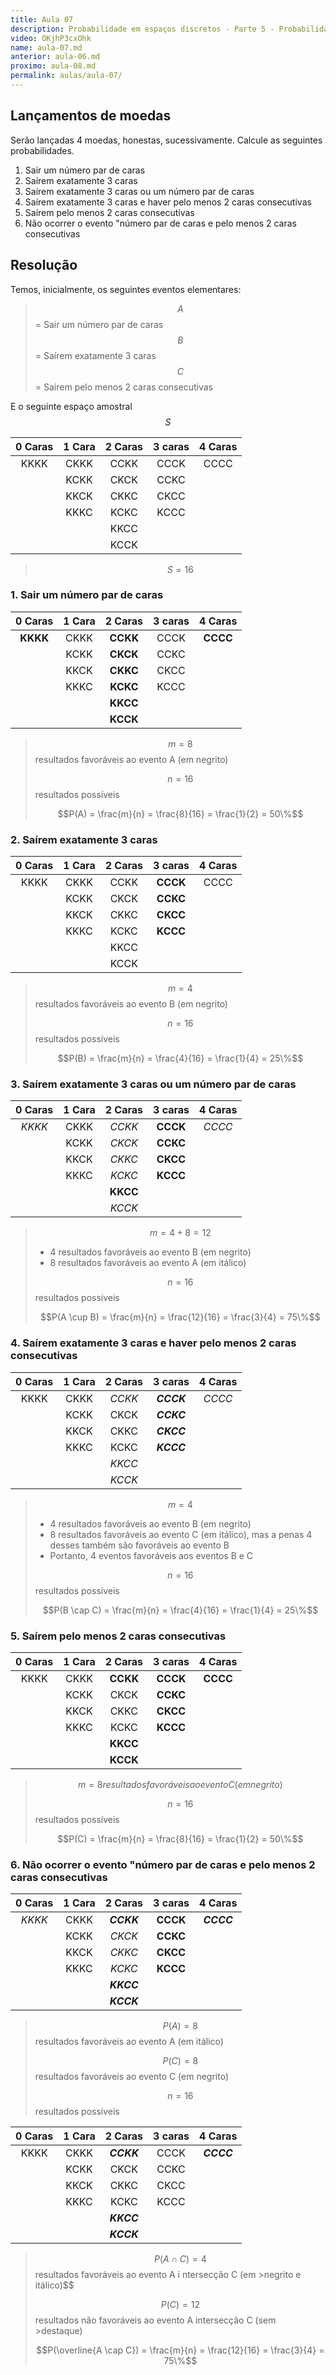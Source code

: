 ```yaml
---
title: Aula 07
description: Probabilidade em espaços discretos - Parte 5 - Probabilidade e Estatística | Aula 7
video: OKjhP3cxOhk
name: aula-07.md
anterior: aula-06.md
proximo: aula-08.md
permalink: aulas/aula-07/
---
```


## Lançamentos de moedas

Serão lançadas 4 moedas, honestas, sucessivamente. Calcule as seguintes probabilidades.

1. Sair um número par de caras
2. Saírem exatamente 3 caras
3. Saírem exatamente 3 caras ou um número par de caras
4. Saírem exatamente 3 caras e haver pelo menos 2 caras consecutivas
5. Saírem pelo menos 2 caras consecutivas
6. Não ocorrer o evento "número par de caras e pelo menos 2 caras consecutivas

## Resolução

Temos, inicialmente, os seguintes eventos elementares:

> $$A$$ = Sair um número par de caras
> $$B$$ = Saírem exatamente 3 caras
> $$C$$ = Saírem pelo menos 2 caras consecutivas

E o seguinte espaço amostral $$S$$

| 0 Caras | 1 Cara | 2 Caras | 3 caras | 4 Caras |
| :-----: | :----: | :-----: | :-----: | :-----: |
|  KKKK   |  CKKK  |  CCKK   |  CCCK   |  CCCC   |
|         |  KCKK  |  CKCK   |  CCKC   |         |
|         |  KKCK  |  CKKC   |  CKCC   |         |
|         |  KKKC  |  KCKC   |  KCCC   |         |
|         |        |  KKCC   |         |         |
|         |        |  KCCK   |         |         |

> $$S = 16$$

### 1. Sair um número par de caras

| 0 Caras  | 1 Cara | 2 Caras  | 3 caras | 4 Caras  |
| :------: | :----: | :------: | :-----: | :------: |
| **KKKK** |  CKKK  | **CCKK** |  CCCK   | **CCCC** |
|          |  KCKK  | **CKCK** |  CCKC   |          |
|          |  KKCK  | **CKKC** |  CKCC   |          |
|          |  KKKC  | **KCKC** |  KCCC   |          |
|          |        | **KKCC** |         |          |
|          |        | **KCCK** |         |          |

> $$m = 8$$ resultados favoráveis ao evento A (em negrito)
>
> $$n = 16$$ resultados possíveis
>
> $$P(A) = \frac{m}{n} = \frac{8}{16} = \frac{1}{2} = 50\%$$

### 2. Saírem exatamente 3 caras

| 0 Caras | 1 Cara | 2 Caras | 3 caras  | 4 Caras |
| :-----: | :----: | :-----: | :------: | :-----: |
|  KKKK   |  CKKK  |  CCKK   | **CCCK** |  CCCC   |
|         |  KCKK  |  CKCK   | **CCKC** |         |
|         |  KKCK  |  CKKC   | **CKCC** |         |
|         |  KKKC  |  KCKC   | **KCCC** |         |
|         |        |  KKCC   |          |         |
|         |        |  KCCK   |          |         |

> $$m = 4$$ resultados favoráveis ao evento B (em negrito)
>
> $$n = 16$$ resultados possíveis
>
> $$P(B) = \frac{m}{n} = \frac{4}{16} = \frac{1}{4} = 25\%$$

### 3. Saírem exatamente 3 caras ou um número par de caras

| 0 Caras | 1 Cara | 2 Caras  | 3 caras  | 4 Caras |
| :-----: | :----: | :------: | :------: | :-----: |
| *KKKK*  |  CKKK  |  *CCKK*  | **CCCK** | *CCCC*  |
|         |  KCKK  |  *CKCK*  | **CCKC** |         |
|         |  KKCK  |  *CKKC*  | **CKCC** |         |
|         |  KKKC  |  *KCKC*  | **KCCC** |         |
|         |        | **KKCC** |          |         |
|         |        |  *KCCK*  |          |         |

> $$m = 4 + 8 = 12$$
>
> * 4 resultados favoráveis ao evento B (em negrito)
> * 8 resultados favoráveis ao evento A (em itálico)
>
> $$n = 16$$ resultados possíveis
>
> $$P(A \cup B) = \frac{m}{n} = \frac{12}{16} = \frac{3}{4} = 75\%$$

### 4. Saírem exatamente 3 caras e haver pelo menos 2 caras consecutivas

| 0 Caras | 1 Cara | 2 Caras |  3 caras   | 4 Caras |
| :-----: | :----: | :-----: | :--------: | :-----: |
|  KKKK   |  CKKK  | *CCKK*  | ***CCCK*** | *CCCC*  |
|         |  KCKK  |  CKCK   | ***CCKC*** |         |
|         |  KKCK  |  CKKC   | ***CKCC*** |         |
|         |  KKKC  |  KCKC   | ***KCCC*** |         |
|         |        | *KKCC*  |            |         |
|         |        | *KCCK*  |            |         |

> $$m = 4$$
>
> * 4 resultados favoráveis ao evento B (em negrito)
> * 8 resultados favoráveis ao evento C (em itálico), mas a penas 4 desses também são favoráveis ao evento B
> * Portanto, 4 eventos favoráveis aos eventos B e C
>
> $$n = 16$$ resultados possíveis
>
> $$P(B \cap C) = \frac{m}{n} = \frac{4}{16} = \frac{1}{4} = 25\%$$

### 5. Saírem pelo menos 2 caras consecutivas

| 0 Caras | 1 Cara | 2 Caras  | 3 caras  | 4 Caras  |
| :-----: | :----: | :------: | :------: | :------: |
|  KKKK   |  CKKK  | **CCKK** | **CCCK** | **CCCC** |
|         |  KCKK  |   CKCK   | **CCKC** |          |
|         |  KKCK  |   CKKC   | **CKCC** |          |
|         |  KKKC  |   KCKC   | **KCCC** |          |
|         |        | **KKCC** |          |          |
|         |        | **KCCK** |          |          |

> $$m = 8 resultados favoráveis ao evento C (em negrito)$$
>
> $$n = 16$$ resultados possíveis
>
> $$P(C) = \frac{m}{n} = \frac{8}{16} = \frac{1}{2} = 50\%$$

### 6. Não ocorrer o evento "número par de caras e pelo menos 2 caras consecutivas

| 0 Caras | 1 Cara |  2 Caras   | 3 caras  |  4 Caras   |
| :-----: | :----: | :--------: | :------: | :--------: |
| *KKKK*  |  CKKK  | ***CCKK*** | **CCCK** | ***CCCC*** |
|         |  KCKK  |   *CKCK*   | **CCKC** |            |
|         |  KKCK  |   *CKKC*   | **CKCC** |            |
|         |  KKKC  |   *KCKC*   | **KCCC** |            |
|         |        | ***KKCC*** |          |            |
|         |        | ***KCCK*** |          |            |

> $$P(A) = 8$$ resultados favoráveis ao evento A (em itálico)
>
> $$P(C) = 8$$ resultados favoráveis ao evento C (em negrito)
>
> $$n = 16$$ resultados possíveis

| 0 Caras | 1 Cara |  2 Caras   | 3 caras |  4 Caras   |
| :-----: | :----: | :--------: | :-----: | :--------: |
|  KKKK   |  CKKK  | ***CCKK*** |  CCCK   | ***CCCC*** |
|         |  KCKK  |    CKCK    |  CCKC   |            |
|         |  KKCK  |    CKKC    |  CKCC   |            |
|         |  KKKC  |    KCKC    |  KCCC   |            |
|         |        | ***KKCC*** |         |            |
|         |        | ***KCCK*** |         |            |

> $$P(A \cap C) = 4$$ resultados favoráveis ao evento A i ntersecção C (em >negrito e itálico)$$
>
> $$P(C) = 12$$ resultados não favoráveis ao evento A intersecção C  (sem >destaque)
>
> $$P(\overline{A \cap C}) = \frac{m}{n} = \frac{12}{16} = \frac{3}{4} = 75\%$$

